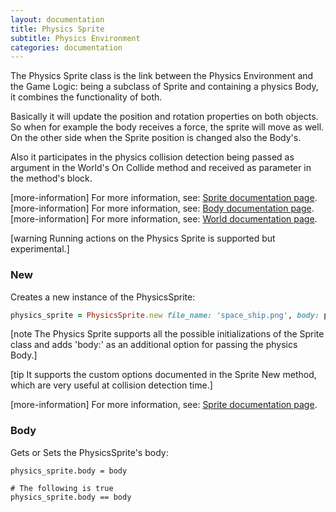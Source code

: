 ```yaml
---
layout: documentation
title: Physics Sprite
subtitle: Physics Environment
categories: documentation
---
```


The Physics Sprite class is the link between the Physics Environment and the Game Logic: being a subclass of Sprite and containing a physics Body, it combines the functionality of both.

Basically it will update the position and rotation properties on both objects. So when for example the body receives a force, the sprite will move as well. On the other side when the Sprite position is changed also the Body's.

Also it participates in the physics collision detection being passed as argument in the World's On Collide method and received as parameter in the method's block.

[more-information] For more information, see: [Sprite documentation page](../sprite).
[more-information] For more information, see: [Body documentation page](../body).
[more-information] For more information, see: [World documentation page](../world).

[warning Running actions on the Physics Sprite is supported but experimental.]

### New
Creates a new instance of the PhysicsSprite:

```ruby
physics_sprite = PhysicsSprite.new file_name: 'space_ship.png', body: physics_body
```

[note The Physics Sprite supports all the possible initializations of the Sprite class and adds 'body:' as an additional option for passing the physics Body.]

[tip It supports the custom options documented in the Sprite New method, which are very useful at collision detection time.]

[more-information] For more information, see: [Sprite documentation page](../sprite).

### Body
Gets or Sets the PhysicsSprite's body:

```
physics_sprite.body = body

# The following is true
physics_sprite.body == body
```